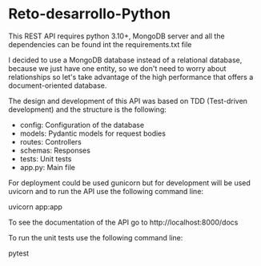 # Reto-desarrollo-Python

This REST API requires python 3.10+, MongoDB server and all the dependencies can be found int the requirements.txt file

I decided to use a MongoDB database instead of a relational database, because we just have one entity, so we don't need to worry about relationships so let's take advantage of the high performance that offers a document-oriented database.

The design and development of this API was based on TDD (Test-driven development) and the structure is the following:

- config: Configuration of the database
- models: Pydantic models for request bodies
- routes: Controllers  
- schemas: Responses 
- tests: Unit tests 
- app.py: Main file

For deployment could be used gunicorn but for development will be used uvicorn and to run the API use the following command line:

uvicorn app:app

To see the documentation of the API go to http://localhost:8000/docs

To run the unit tests use the following command line:

pytest